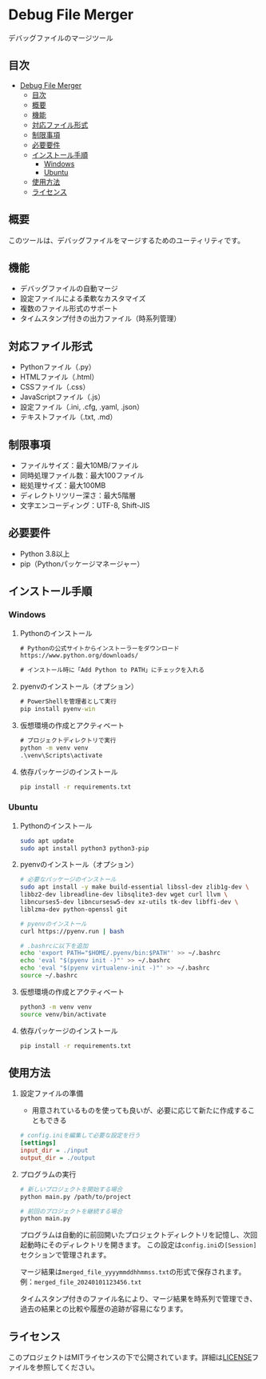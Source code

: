 # Debug File Merger

デバッグファイルのマージツール

## 目次

- [Debug File Merger](#debug-file-merger)
  - [目次](#目次)
  - [概要](#概要)
  - [機能](#機能)
  - [対応ファイル形式](#対応ファイル形式)
  - [制限事項](#制限事項)
  - [必要要件](#必要要件)
  - [インストール手順](#インストール手順)
    - [Windows](#windows)
    - [Ubuntu](#ubuntu)
  - [使用方法](#使用方法)
  - [ライセンス](#ライセンス)

## 概要

このツールは、デバッグファイルをマージするためのユーティリティです。

## 機能

- デバッグファイルの自動マージ
- 設定ファイルによる柔軟なカスタマイズ
- 複数のファイル形式のサポート
- タイムスタンプ付きの出力ファイル（時系列管理）

## 対応ファイル形式

- Pythonファイル（.py）
- HTMLファイル（.html）
- CSSファイル（.css）
- JavaScriptファイル（.js）
- 設定ファイル（.ini, .cfg, .yaml, .json）
- テキストファイル（.txt, .md）

## 制限事項

- ファイルサイズ：最大10MB/ファイル
- 同時処理ファイル数：最大100ファイル
- 総処理サイズ：最大100MB
- ディレクトリツリー深さ：最大5階層
- 文字エンコーディング：UTF-8, Shift-JIS

## 必要要件

- Python 3.8以上
- pip（Pythonパッケージマネージャー）

## インストール手順

### Windows

1. Pythonのインストール
   ```cmd
   # Pythonの公式サイトからインストーラーをダウンロード
   https://www.python.org/downloads/

   # インストール時に「Add Python to PATH」にチェックを入れる
   ```

2. pyenvのインストール（オプション）
   ```cmd
   # PowerShellを管理者として実行
   pip install pyenv-win
   ```

3. 仮想環境の作成とアクティベート
   ```cmd
   # プロジェクトディレクトリで実行
   python -m venv venv
   .\venv\Scripts\activate
   ```

4. 依存パッケージのインストール
   ```cmd
   pip install -r requirements.txt
   ```

### Ubuntu

1. Pythonのインストール
   ```bash
   sudo apt update
   sudo apt install python3 python3-pip
   ```

2. pyenvのインストール（オプション）
   ```bash
   # 必要なパッケージのインストール
   sudo apt install -y make build-essential libssl-dev zlib1g-dev \
   libbz2-dev libreadline-dev libsqlite3-dev wget curl llvm \
   libncurses5-dev libncursesw5-dev xz-utils tk-dev libffi-dev \
   liblzma-dev python-openssl git

   # pyenvのインストール
   curl https://pyenv.run | bash

   # .bashrcに以下を追加
   echo 'export PATH="$HOME/.pyenv/bin:$PATH"' >> ~/.bashrc
   echo 'eval "$(pyenv init -)"' >> ~/.bashrc
   echo 'eval "$(pyenv virtualenv-init -)"' >> ~/.bashrc
   source ~/.bashrc
   ```

3. 仮想環境の作成とアクティベート
   ```bash
   python3 -m venv venv
   source venv/bin/activate
   ```

4. 依存パッケージのインストール
   ```bash
   pip install -r requirements.txt
   ```

## 使用方法

1. 設定ファイルの準備
   - 用意されているものを使っても良いが、必要に応じて新たに作成することもできる
   ```ini
   # config.iniを編集して必要な設定を行う
   [settings]
   input_dir = ./input
   output_dir = ./output
   ```

2. プログラムの実行
   ```bash
   # 新しいプロジェクトを開始する場合
   python main.py /path/to/project

   # 前回のプロジェクトを継続する場合
   python main.py
   ```

   プログラムは自動的に前回開いたプロジェクトディレクトリを記憶し、次回起動時にそのディレクトリを開きます。
   この設定は`config.ini`の`[Session]`セクションで管理されます。

   マージ結果は`merged_file_yyyymmddhhmmss.txt`の形式で保存されます。
   例：`merged_file_20240101123456.txt`
   
   タイムスタンプ付きのファイル名により、マージ結果を時系列で管理でき、
   過去の結果との比較や履歴の追跡が容易になります。

## ライセンス

このプロジェクトはMITライセンスの下で公開されています。詳細は[LICENSE](LICENSE)ファイルを参照してください。
